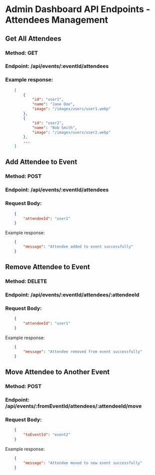 
# Admin Dashboard API Endpoints - Attendees Management
## Get All Attendees
### Method: GET
### Endpoint: /api/events/:eventId/attendees
### Example response:
```json
    [
        { 
            "id": "user1", 
            "name": "Jane Doe", 
            "image": "/images/users/user1.webp" 
        },
        { 
            "id": "user2", 
            "name": "Bob Smith", 
            "image": "/images/users/user2.webp" 
        },
        ...
    ]

```

## Add Attendee to Event
### Method: POST
### Endpoint: /api/events/:eventId/attendees
### Request Body:
```json
    {
        "attendeeId": "user1"
    }
```
Example response:
```json
    {
        "message": "Attendee added to event successfully"
    }
```

## Remove Attendee to Event
### Method: DELETE
### Endpoint: /api/events/:eventId/attendees/:attendeeId
### Request Body:
```json
    {
        "attendeeId": "user1"
    }
```
Example response:
```json
    {
        "message": "Attendee removed from event successfully"
    }
```

## Move Attendee to Another Event
### Method: POST
### Endpoint: /api/events/:fromEventId/attendees/:attendeeId/move
### Request Body:
```json
    {
        "toEventId": "event2"
    }
```
Example response:
```json
    {
        "message": "Attendee moved to new event successfully"
    }
```